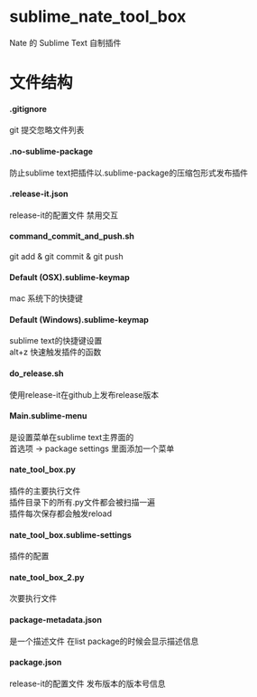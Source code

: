 # sublime_nate_tool_box  
Nate 的 Sublime Text 自制插件

# 文件结构

#### .gitignore  
git 提交忽略文件列表  

#### .no-sublime-package
防止sublime text把插件以.sublime-package的压缩包形式发布插件

#### .release-it.json
release-it的配置文件 禁用交互

#### command_commit_and_push.sh
git add & git commit & git push

#### Default (OSX).sublime-keymap
mac 系统下的快捷键

#### Default (Windows).sublime-keymap  
sublime text的快捷键设置  
alt+z 快速触发插件的函数  

#### do_release.sh
使用release-it在github上发布release版本

#### Main.sublime-menu  
是设置菜单在sublime text主界面的  
首选项 -> package settings 里面添加一个菜单

#### nate_tool_box.py  
插件的主要执行文件  
插件目录下的所有.py文件都会被扫描一遍  
插件每次保存都会触发reload

#### nate_tool_box.sublime-settings  
插件的配置

#### nate_tool_box_2.py  
次要执行文件

#### package-metadata.json  
是一个描述文件 在list package的时候会显示描述信息

#### package.json
release-it的配置文件 发布版本的版本号信息
